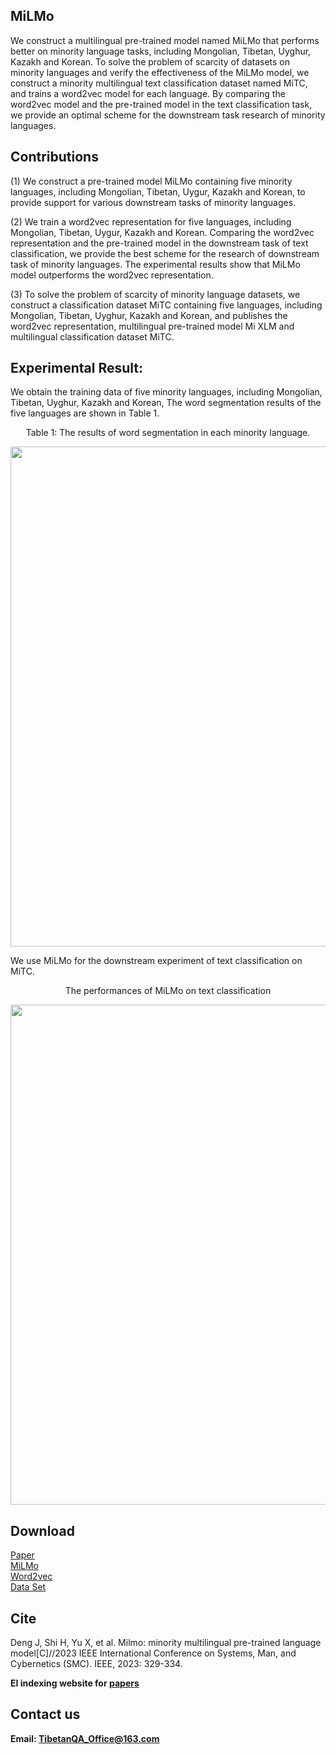 ## MiLMo

We construct a multilingual pre-trained model named MiLMo that performs better on minority language tasks, including Mongolian, Tibetan, Uyghur, Kazakh and Korean. To solve the problem of scarcity of datasets on minority languages and verify the effectiveness of the MiLMo model, we construct a minority multilingual text classification dataset named MiTC, and trains a word2vec model for each language. By comparing the word2vec model and the pre-trained model in the text classification task, we provide an optimal scheme for the downstream task research of minority languages.

## Contributions

(1) We construct a pre-trained model MiLMo containing five minority languages, including Mongolian, Tibetan, Uygur, Kazakh and Korean, to provide support for various downstream tasks of minority languages.

(2) We train a word2vec representation for five languages, including Mongolian, Tibetan, Uygur, Kazakh and Korean. Comparing the word2vec representation and the pre-trained model in the downstream task of text classification, we provide the best scheme for the research of downstream task of minority languages. The experimental results show that MiLMo model outperforms the word2vec representation.

(3) To solve the problem of scarcity of minority language datasets, we construct a classification dataset MiTC containing five languages, including Mongolian, Tibetan, Uyghur, Kazakh and Korean, and publishes the word2vec representation, multilingual pre-trained model Mi XLM and multilingual classification dataset MiTC.

## Experimental Result:

We obtain the training data of five minority languages, including Mongolian, Tibetan, Uyghur, Kazakh and Korean, The word segmentation results of the five languages are shown in Table 1.

<p align="center">Table 1: The results of word segmentation in each minority language.</p>
<p align="center"> <img src="https://github.com/user-attachments/assets/635a3fbb-e7e5-49dc-953d-437f5b9d940f" width="800" /></p>

We use MiLMo for the downstream experiment of text classification on MiTC.
<p align="center">The performances of MiLMo on text classification</p>
<p align="center"> <img src="https://github.com/user-attachments/assets/0f6c4a64-6390-4ab9-bdd7-b36b7fbe0162" width="800" /></p>

## Download
[Paper](https://github.com/)  
[MiLMo](https://github.com/)  
[Word2vec](https://github.com/)  
[Data Set](https://github.com/)  

## Cite
Deng J, Shi H, Yu X, et al. Milmo: minority multilingual pre-trained language model[C]//2023 IEEE International Conference on Systems, Man, and Cybernetics (SMC). IEEE, 2023: 329-334.

**EI indexing website for [papers](https://ieeexplore.ieee.org/document/10393961)**

## Contact us
**Email: TibetanQA_Office@163.com**
